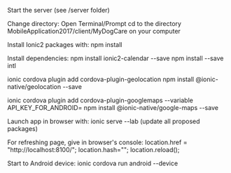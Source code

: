 Start the server (see /server folder)

Change directory:
Open Terminal/Prompt
cd to the directory MobileApplication2017/client/MyDogCare on your computer

Install Ionic2 packages with:
npm install

Install dependencies:
npm install ionic2-calendar --save
npm install --save intl

ionic cordova plugin add cordova-plugin-geolocation
npm install @ionic-native/geolocation --save

ionic cordova plugin add cordova-plugin-googlemaps --variable API_KEY_FOR_ANDROID=<YOUR KEY>
npm install @ionic-native/google-maps --save

Launch app in browser with:
ionic serve --lab
(update all proposed packages)

For refreshing page, give in browser's console:
location.href = "http://localhost:8100/"; location.hash=""; location.reload();

Start to Android device:
ionic cordova run android --device